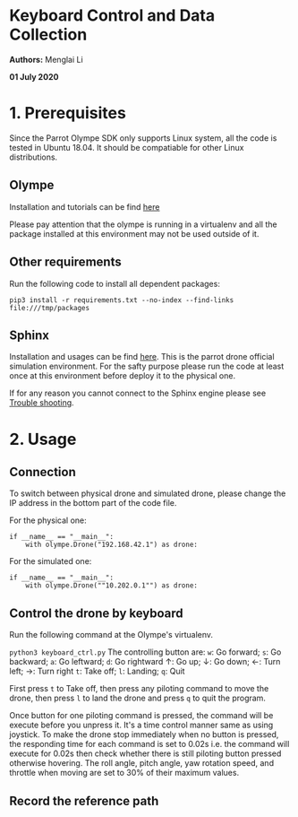 # Keyboard Control and Data Collection
**Authors:** Menglai Li

**01 July 2020**
# 1. Prerequisites
Since the Parrot Olympe SDK only supports Linux system, all the code is tested in Ubuntu 18.04. It should be compatiable for other Linux distributions.

## Olympe
Installation and tutorials can be find [here](https://developer.parrot.com/docs/olympe/userguide.html)

Please pay attention that the olympe is running in a virtualenv and all the package installed at this environment may not be used outside of it. 

## Other requirements
Run the following code to install all dependent packages:

`
pip3 install -r requirements.txt --no-index --find-links file:///tmp/packages
`
## Sphinx
Installation and usages can be find [here](https://developer.parrot.com/docs/sphinx/installation.html). This is the parrot drone official simulation environment. For the safty purpose please run the code at least once at this environment before deploy it to the physical one. 

If for any reason you cannot connect to the Sphinx engine please see [Trouble shooting](https://developer.parrot.com/docs/sphinx/troubleshooting.html).

# 2. Usage
## Connection
To switch between physical drone and simulated drone, please change the IP address in the bottom part of the code file.

For the physical one:
```
if __name__ == "__main__":
    with olympe.Drone("192.168.42.1") as drone:
````

For the simulated one:
```
if __name__ == "__main__":
    with olympe.Drone(""10.202.0.1"") as drone:
```
## Control the drone by keyboard
Run the following command at the Olympe's virtualenv. 

`
python3 keyboard_ctrl.py
`
The controlling button are:
`w`: Go forward; `s`: Go backward; `a`: Go leftward; `d`: Go rightward
↑: Go up; ↓: Go down; ←: Turn left; →: Turn right
`t`: Take off; `l`: Landing; `q`: Quit

First press `t` to Take off, then press any piloting command to move the drone, then press `l` to land the drone and press `q` to quit the program.

Once button for one piloting command is pressed, the command will be execute before you unpress it. It's a time control manner same as using joystick. To make the drone stop immediately when no button is pressed, the responding time for each command is set to 0.02s i.e. the command will execute for 0.02s then check whether there is still piloting button pressed otherwise hovering. The roll angle, pitch angle, yaw rotation speed, and throttle when moving are set to 30% of their maximum values.

## Record the reference path



